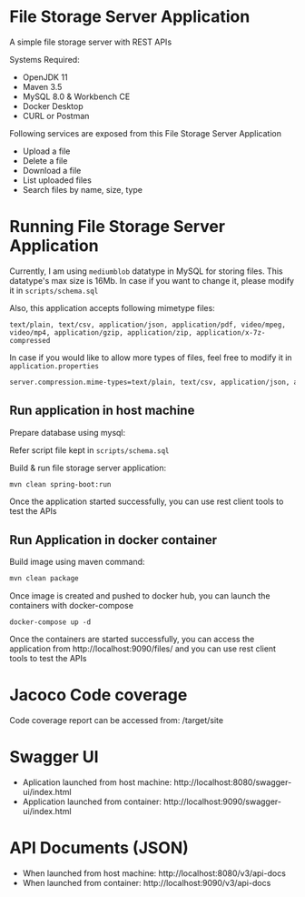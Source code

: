 # File Storage Server Application

A simple file storage server with REST APIs

Systems Required: 

- OpenJDK 11
- Maven 3.5
- MySQL 8.0 & Workbench CE
- Docker Desktop
- CURL or Postman

Following services are exposed from this File Storage Server Application

- Upload a file
- Delete a file
- Download a file
- List uploaded files
- Search files by name, size, type

# Running File Storage Server Application

Currently, I am using `mediumblob` datatype in MySQL for storing files. This datatype's max size is 16Mb. In case if you want to change it, please modify it in `scripts/schema.sql`

Also, this application accepts following mimetype files:

`text/plain, text/csv, application/json, application/pdf, video/mpeg, video/mp4, application/gzip, application/zip, application/x-7z-compressed`

In case if you would like to allow more types of files, feel free to modify it in `application.properties`

```bash
server.compression.mime-types=text/plain, text/csv, application/json, application/pdf, video/mpeg, video/mp4, application/gzip, application/zip, application/x-7z-compressed
```

## Run application in host machine

Prepare database using mysql:

Refer script file kept in `scripts/schema.sql`

Build & run file storage server application:

```bash
mvn clean spring-boot:run
```

Once the application started successfully, you can use rest client tools to test the APIs

## Run Application in docker container

Build image using maven command:

```bash
mvn clean package
```

Once image is created and pushed to docker hub, you can launch the containers with docker-compose

```docker
docker-compose up -d
```

Once the containers are started successfully, you can access the application from http://localhost:9090/files/ and you can use rest client tools to test the APIs

# Jacoco Code coverage

Code coverage report can be accessed from: <project folder>/target/site

# Swagger UI

- Aplication launched from host machine: http://localhost:8080/swagger-ui/index.html
- Application launched from container: http://localhost:9090/swagger-ui/index.html

# API Documents (JSON)

- When launched from host machine: http://localhost:8080/v3/api-docs
- When launched from container: http://localhost:9090/v3/api-docs


